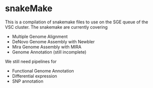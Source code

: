 # snakeMake

This is a compilation of snakemake files to use on the SGE queue of the VSC cluster.
The snakemake are currently covering
* Multiple Genome Alignment
* DeNovo Genome Assembly with Newbler
* Mira Genome Assembly with MIRA
* Genome Annotation (still incomplete)

We still need pipelines for
* Functional Genome Annotation
* Differential expression 
* SNP annotation
  
  
  

  
